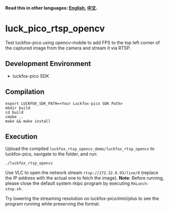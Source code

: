 **Read this in other languages: [English](README.md), [中文](README_CN.md).**
# luck_pico_rtsp_opencv
Test luckfox-pico using opencv-mobile to add FPS to the top left corner of the captured image from the camera and stream it via RTSP.

## Development Environment
+ luckfox-pico SDK

## Compilation
```
export LUCKFOX_SDK_PATH=<Your Luckfox-pico SDK Path>
mkdir build
cd build
cmake ..
make && make install
```

## Execution
Upload the compiled `luckfox_rtsp_opencv_demo/luckfox_rtsp_opencv` to luckfox-pico, navigate to the folder, and run:
```
./luckfox_rtsp_opencv
```
Use VLC to open the network stream `rtsp://172.32.0.93/live/0` (replace the IP address with the actual one to fetch the image).
**Note**: Before running, please close the default system rkipc program by executing `RkLunch-stop.sh`.

Try lowering the streaming resolution on luckfox-pico/mini/plus to see the program running while preserving the format.
